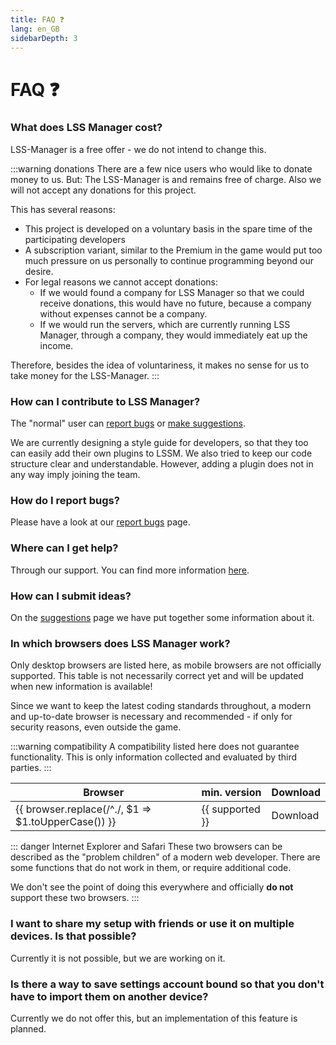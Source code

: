 ```yaml
---
title: FAQ ❓
lang: en_GB
sidebarDepth: 3
---
```


# FAQ ❓

### What does LSS Manager cost?
LSS-Manager is a free offer - we do not intend to change this.

:::warning donations
There are a few nice users who would like to donate money to us. But: The LSS-Manager is and remains free of charge. Also we will not accept any donations for this project.

This has several reasons:

* This project is developed on a voluntary basis in the spare time of the participating developers
* A subscription variant, similar to the Premium in the game would put too much pressure on us personally to continue programming beyond our desire.
* For legal reasons we cannot accept donations:
    * If we would found a company for LSS Manager so that we could receive donations, this would have no future, because a company without expenses cannot be a company.
    * If we would run the servers, which are currently running LSS Manager, through a company, they would immediately eat up the income.

Therefore, besides the idea of voluntariness, it makes no sense for us to take money for the LSS-Manager.
:::

### How can I contribute to LSS Manager?
The "normal" user can [report bugs][error] or [make suggestions][suggestions].

We are currently designing a style guide for developers, so that they too can easily add their own plugins to LSSM. We also tried to keep our code structure clear and understandable. However, adding a plugin does not in any way imply joining the team.

### How do I report bugs?
Please have a look at our [report bugs][error] page.

### Where can I get help?
Through our support. You can find more information [here][support].

### How can I submit ideas?
On the [suggestions][suggestions] page we have put together some information about it.

### In which browsers does LSS Manager work?
Only desktop browsers are listed here, as mobile browsers are not officially supported.
This table is not necessarily correct yet and will be updated when new information is available!

Since we want to keep the latest coding standards throughout, a modern and up-to-date browser is necessary and recommended - if only for security reasons, even outside the game.

:::warning compatibility
A compatibility listed here does not guarantee functionality. This is only information collected and evaluated by third parties.
:::

<table>
<thead>
    <tr>
        <th>Browser</th>
        <th>min. version</th>
        <th>Download</th>
    </tr>
</thead>
<tbody>
    <tr v-for="({supported, download}, browser) in $theme.variables.browsers">
        <td>{{ browser.replace(/^./, $1 => $1.toUpperCase()) }}</td>
        <td>{{ supported }}</td>
        <td><a :href="download" target="_blank">Download</a></td>
    </tr>
</tbody>
</table>

::: danger Internet Explorer and Safari
These two browsers can be described as the "problem children" of a modern web developer. There are some functions that do not work in them, or require additional code.

We don't see the point of doing this everywhere and officially **do not** support these two browsers.
:::

### I want to share my setup with friends or use it on multiple devices. Is that possible?
Currently it is not possible, but we are working on it.

### Is there a way to save settings account bound so that you don't have to import them on another device?
Currently we do not offer this, but an implementation of this feature is planned.


[support]: support.md
[error]: error_report.md
[suggestions]: suggestions.md
